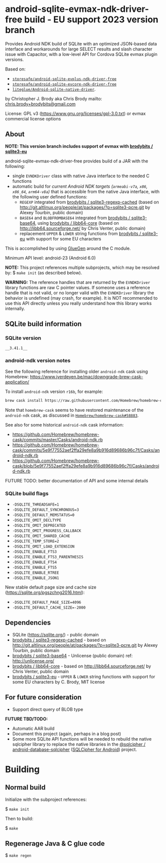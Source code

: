 # android-sqlite-evmax-ndk-driver-free build - EU support 2023 version branch

Provides Android NDK build of SQLite with an optimized JSON-based data interface and workarounds for large SELECT results and slash character issue with Capacitor, with a low-level API for Cordova SQLite evmax plugin versions.

Based on:

- [`storesafe/android-sqlite-evplus-ndk-driver-free`](https://github.com/storesafe/android-sqlite-evplus-ndk-driver-free)
- [`storesafe/android-sqlite-evcore-ndk-driver-free`](https://github.com/storesafe/android-sqlite-evcore-ndk-driver-free)
- [`liteglue/Android-sqlite-native-driver`](https://github.com/liteglue/Android-sqlite-native-driver).

by Christopher J. Brody aka Chris Brody mailto: <chris.brody+brodybits@gmail.com>

License: GPL v3 (<https://www.gnu.org/licenses/gpl-3.0.txt>) or evmax commercial license options

## About

__NOTE: This version branch includes support of evmax with [brodybits / sqlite3-eu](https://github.com/brodybits/sqlite3-eu)__

android-sqlite-evmax-ndk-driver-free provides build of a JAR with the following:
- single `EVNDKDriver` class with native Java interface to the needed C functions
- automatic build for _current_ _Android NDK targets (`armeabi-v7a`, `x86`, `x86_64`, `arm64-v8a`)_ that is accessible from the native Java interface, with the following user defined functions:
  - `REGEXP` integrated from [brodybits / sqlite3-regexp-cached](https://github.com/brodybits/sqlite3-regexp-cached) (based on <http://git.altlinux.org/people/at/packages/?p=sqlite3-pcre.git> by Alexey Tourbin, public domain)
  - `BASE64` and `BLOBFROMBASE64` integrated from [brodybits / sqlite3-base64](https://github.com/brodybits/sqlite3-base64), using [brodybits / libb64-core](https://github.com/brodybits/libb64-core) (based on <http://libb64.sourceforge.net/> by Chris Venter, public domain)
  - replacement `UPPER` & `LOWER` string functions from [brodybits / sqlite3-eu](https://github.com/brodybits/sqlite3-eu) with support for some EU characters

This is accomplished by using [GlueGen](http://jogamp.org/gluegen/www/) around the C module.

Minimum API level: android-23 (Android 6.0)

**NOTE:** This project references multiple subprojects, which may be resolved by: $ `make init` (as described below).

**WARNING:** The reference handles that are returned by the `EVNDKDriver` library functions are raw C pointer values. If someone uses a reference handle that is not valid, or no longer valid with the `EVNDKDriver` library the behavior is undefined (may crash, for example). It is NOT recommended to use this API directly unless you really understand how this library works internally.

## SQLite build information

### SQLite version

    __3.41.1__

### android-ndk version notes

See the following reference for installing older `android-ndk` cask using Homebrew: <https://www.jverdeyen.be/mac/downgrade-brew-cask-application/>

To install `android-ndk` version `r16b`, for example:

```sh
brew cask install https://raw.githubusercontent.com/Homebrew/homebrew-cask/4570652dc6a3a8f7fd2be1053dd43547a2c78e26/Casks/android-ndk.rb
```

Note that `homebrew-cask` seems to have restored maintenance of the `android-ndk` cask, as discussed in [`Homebrew/homebrew-cask#58883`](https://github.com/Homebrew/homebrew-cask/issues/58883).

See also for some historical `android-ndk` cask information:

- https://github.com/Homebrew/homebrew-cask/commits/master/Casks/android-ndk.rb
- https://github.com/Homebrew/homebrew-cask/commits/5e9f77552aef2ffa29efe8a9b916d89686b96c7f/Casks/android-ndk.rb
- https://github.com/Homebrew/homebrew-cask/blob/5e9f77552aef2ffa29efe8a9b916d89686b96c7f/Casks/android-ndk.rb

FUTURE TODO: better documentation of API and some internal details

### SQLite build flags

- `-DSQLITE_THREADSAFE=1`
- `-DSQLITE_DEFAULT_SYNCHRONOUS=3`
- `-DSQLITE_DEFAULT_MEMSTATUS=0`
- `-DSQLITE_OMIT_DECLTYPE`
- `-DSQLITE_OMIT_DEPRECATED`
- `-DSQLITE_OMIT_PROGRESS_CALLBACK`
- `-DSQLITE_OMIT_SHARED_CACHE`
- `-DSQLITE_TEMP_STORE=2`
- `-DSQLITE_OMIT_LOAD_EXTENSION`
- `-DSQLITE_ENABLE_FTS3`
- `-DSQLITE_ENABLE_FTS3_PARENTHESIS`
- `-DSQLITE_ENABLE_FTS4`
- `-DSQLITE_ENABLE_FTS5`
- `-DSQLITE_ENABLE_RTREE`
- `-DSQLITE_ENABLE_JSON1`

New stable default page size and cache size (<https://sqlite.org/pgszchng2016.html>):

- `-DSQLITE_DEFAULT_PAGE_SIZE=4096`
- `-DSQLITE_DEFAULT_CACHE_SIZE=-2000`

## Dependencies

- SQLite (<https://sqlite.org/>) - public domain
- [brodybits / sqlite3-regexp-cached](https://github.com/brodybits/sqlite3-regexp-cached) - based on <http://git.altlinux.org/people/at/packages/?p=sqlite3-pcre.git> by Alexey Tourbin, public domain
- [brodybits / sqlite3-base64](https://github.com/brodybits/sqlite3-base64) - Unlicense (public domain) ref: <http://unlicense.org/>
- [brodybits / libb64-core](https://github.com/brodybits/libb64-core) - based on <http://libb64.sourceforge.net/> by Chris Venter, public domain
- [brodybits / sqlite3-eu](https://github.com/brodybits/sqlite3-eu) - `UPPER` & `LOWER` string functions with support for some EU characters by C. Brody, MIT license

## For future consideration

- Support direct query of BLOB type

__FUTURE TBD/TODO:__

- Automatic AAR build
- Document this project (again, perhaps in a blog post)
- Some more SQLite API functions will be needed to rebuild the native sqlcipher library to replace the native libraries in the [@sqlcipher / android-database-sqlcipher](https://github.com/sqlcipher/android-database-sqlcipher) ([SQLCipher for Android](https://www.zetetic.net/sqlcipher/sqlcipher-for-android/)) project.

# Building

## Normal build

Initialize with the subproject references:

$ `make init`

Then to build:

$ `make`

## Regenerage Java & C glue code

$ `make regen`
